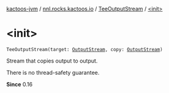 [kactoos-jvm](../../index.md) / [nnl.rocks.kactoos.io](../index.md) / [TeeOutputStream](index.md) / [&lt;init&gt;](./-init-.md)

# &lt;init&gt;

`TeeOutputStream(target: `[`OutputStream`](http://docs.oracle.com/javase/8/docs/api/java/io/OutputStream.html)`, copy: `[`OutputStream`](http://docs.oracle.com/javase/8/docs/api/java/io/OutputStream.html)`)`

Stream that copies output to output.

There is no thread-safety guarantee.

**Since**
0.16

